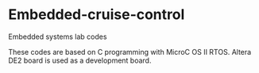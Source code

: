 # Embedded-cruise-control
Embedded systems lab codes

These codes are based on C programming with MicroC OS II RTOS. Altera DE2 board is used as a development board.

